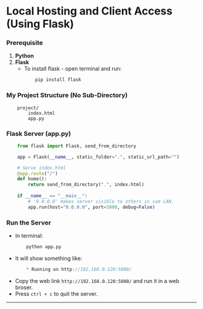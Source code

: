 # Local Hosting and Client Access (Using Flask)
### Prerequisite
1. **Python**
2. **Flask**
    - To install flask - open terminal and run:
        ```cmd
            pip install flask
        ```

### My Project Structure (No Sub-Directory)
```pgsql
    project/
        index.html
        app.py
```

### Flask Server (app.py)
```python
    from flask import Flask, send_from_directory

    app = Flask(__name__, static_folder=".", static_url_path="")

    # Serve index.html
    @app.route("/")
    def home():
        return send_from_directory(".", index.html)
    
    if __name__ == "__main__":
        # '0.0.0.0' makes server visible to others in sam LAN.
        app.run(host="0.0.0.0", port=5000, debug=False)
```

### Run the Server
- In terminal:
    ```cmd
        python app.py
    ```
- It will show something like:
    ```csharp
        * Running on http://192.168.0.120:5000/
    ```
- Copy the web link `http://192.168.0.120:5000/` and run it in a web broser.
- Press `ctrl + c` to quit the server.

---